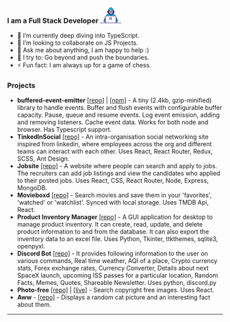 <!--
**33j33/33j33** is a ✨ _special_ ✨ repository because its `README.md` (this file) appears on your GitHub profile.
-->


### I am a Full Stack Developer  <img width="50px" src="./developer.gif"> 
- 🌱 I’m currently deep diving into TypeScript.
- 👯 I’m looking to collaborate on JS Projects. 
- 💬 Ask me about anything, I am happy to help :)
- 🧗 I try to: Go beyond and push the boundaries.
- ⚡ Fun fact: I am always up for a game of chess.

### Projects 
- **buffered-event-emitter** [[repo]](https://github.com/33j33/buffered-event-emitter) | [[npm]](https://www.npmjs.com/package/buffered-event-emitter) - A tiny (2.4kb, gzip-minified) library to handle events. Buffer and flush events with configurable buffer capacity. Pause, queue and resume events. Log event emission, adding and removing listeners. Cache event data. Works for both node and browser. Has Typescript support. 
- **TinkedInSocial** [[repo]](https://github.com/33j33/TinkedInSocial) - An intra-organisation social networking site inspired from linkedin, where employees across the org and different teams can interact with each other. Uses React, React Router, Redux, SCSS, Ant Design.
- **Jobsite** [[repo]](https://github.com/33j33/Jobsite) - A website where people can search and apply to jobs. The recruiters can add job listings and view the candidates who applied to their posted jobs. Uses React, CSS, React Router, Node, Express, MongoDB.
- **Movieboxd** [[repo]](https://github.com/33j33/movieboxd) - Search movies and save them in your 'favorites', 'watched' or 'watchlist'. Synced with local storage. Uses TMDB Api, React. 
- **Product Inventory Manager** [[repo]](https://github.com/33j33/Product-Inventory-Manager) - A GUI application for desktop to manage product inventory. It can create, read, update, and delete product information to and from the database. It can also export the inventory data to an excel file. Uses Python, Tkinter, ttkthemes, sqlite3, openpyxl.
- **Discord Bot** [[repo]](https://github.com/33j33/Product-Inventory-Manager) - It provides following information to the user on various commands, Real time weather, AQI of a place, Crypto currency stats, Forex exchange rates, Currency Converter, Details about next SpaceX launch, upcoming ISS passes for a particular location, Random Facts, Memes, Quotes, Shareable Newsletter. Uses python, discord.py
- **Photo-free** [[repo]](https://github.com/33j33/photo-free) | [[live]](https://photo-free.netlify.app/) - Search copyright free images. Uses React.
- **Aww** - [[repo]](https://github.com/33j33/Aww) - Displays a random cat picture and an interesting fact about them. 
---

<!--
<p>
  <h1 align="center"><b>Hello there, I'm Jai 👋</b></h1>
</p>
 <img align="center" alt="visitors" src="https://gpvc.arturio.dev/33j33" />
-->

